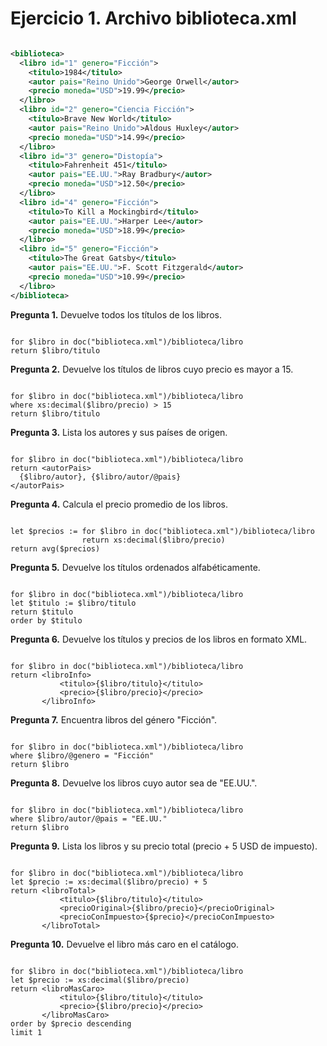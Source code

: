 # Ejercicio 1. Archivo biblioteca.xml

```xml

<biblioteca>
  <libro id="1" genero="Ficción">
    <titulo>1984</titulo>
    <autor pais="Reino Unido">George Orwell</autor>
    <precio moneda="USD">19.99</precio>
  </libro>
  <libro id="2" genero="Ciencia Ficción">
    <titulo>Brave New World</titulo>
    <autor pais="Reino Unido">Aldous Huxley</autor>
    <precio moneda="USD">14.99</precio>
  </libro>
  <libro id="3" genero="Distopía">
    <titulo>Fahrenheit 451</titulo>
    <autor pais="EE.UU.">Ray Bradbury</autor>
    <precio moneda="USD">12.50</precio>
  </libro>
  <libro id="4" genero="Ficción">
    <titulo>To Kill a Mockingbird</titulo>
    <autor pais="EE.UU.">Harper Lee</autor>
    <precio moneda="USD">18.99</precio>
  </libro>
  <libro id="5" genero="Ficción">
    <titulo>The Great Gatsby</titulo>
    <autor pais="EE.UU.">F. Scott Fitzgerald</autor>
    <precio moneda="USD">10.99</precio>
  </libro>
</biblioteca>
```

__Pregunta 1.__ Devuelve todos los títulos de los libros.

```XQuery

for $libro in doc("biblioteca.xml")/biblioteca/libro
return $libro/titulo
```

__Pregunta 2.__ Devuelve los títulos de libros cuyo precio es mayor a 15.

```XQuery

for $libro in doc("biblioteca.xml")/biblioteca/libro
where xs:decimal($libro/precio) > 15
return $libro/titulo
```

__Pregunta 3.__ Lista los autores y sus países de origen.

```XQuery

for $libro in doc("biblioteca.xml")/biblioteca/libro
return <autorPais>
  {$libro/autor}, {$libro/autor/@pais}
</autorPais>
```

__Pregunta 4.__ Calcula el precio promedio de los libros.

```XQuery

let $precios := for $libro in doc("biblioteca.xml")/biblioteca/libro
                return xs:decimal($libro/precio)
return avg($precios)
```

__Pregunta 5.__ Devuelve los títulos ordenados alfabéticamente.

```XQuery

for $libro in doc("biblioteca.xml")/biblioteca/libro
let $titulo := $libro/titulo
return $titulo
order by $titulo
```

__Pregunta 6.__ Devuelve los títulos y precios de los libros en formato XML.

```XQuery

for $libro in doc("biblioteca.xml")/biblioteca/libro
return <libroInfo>
           <titulo>{$libro/titulo}</titulo>
           <precio>{$libro/precio}</precio>
       </libroInfo>
```

__Pregunta 7.__ Encuentra libros del género "Ficción".

```XQuery

for $libro in doc("biblioteca.xml")/biblioteca/libro
where $libro/@genero = "Ficción"
return $libro
```

__Pregunta 8.__ Devuelve los libros cuyo autor sea de "EE.UU.".

```XQuery

for $libro in doc("biblioteca.xml")/biblioteca/libro
where $libro/autor/@pais = "EE.UU."
return $libro
```

__Pregunta 9.__ Lista los libros y su precio total (precio + 5 USD de impuesto).

```XQuery

for $libro in doc("biblioteca.xml")/biblioteca/libro
let $precio := xs:decimal($libro/precio) + 5
return <libroTotal>
           <titulo>{$libro/titulo}</titulo>
           <precioOriginal>{$libro/precio}</precioOriginal>
           <precioConImpuesto>{$precio}</precioConImpuesto>
       </libroTotal>
```

__Pregunta 10.__ Devuelve el libro más caro en el catálogo.

```XQuery

for $libro in doc("biblioteca.xml")/biblioteca/libro
let $precio := xs:decimal($libro/precio)
return <libroMasCaro>
           <titulo>{$libro/titulo}</titulo>
           <precio>{$libro/precio}</precio>
       </libroMasCaro>
order by $precio descending
limit 1
```
